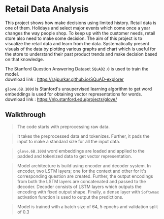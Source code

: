 # Retail Data Analysis

This project shows how make decisions using limited history. Retail data is one of them. Holidays and select major events which come once a year changes the way people shop. To keep up with the customer needs, retail store also need to make some decision. The aim of this project is to visualize the retail data and learn from the data. Systematically present visuals of the data by plotting various graphs and chart which is useful for the store to understand their past product trends and make decision based on that knowledge.


The Stanford Question Answering Dataset `SQuAD2.0` is used to train the model. <br />
download link : https://rajpurkar.github.io/SQuAD-explorer

`glove.6B.100d` is Stanford's unsupervised learning algorithm to get word embeddings is used for obtaining vector representations for words. <br />
download link : https://nlp.stanford.edu/projects/glove/

## Walkthrough

>The code starts with preprocessing raw data.

>It takes the preprocessed data and tokenizes. Further, it pads the input to make a standard size for all the input data.

>`glove.6B.100d` word embeddings are loaded and applied to the padded and tokenized data to get vector representation.

>Model architecture is build using encoder and decoder system. In encoder, two LSTM layers; one for the context and other for it's corresponding question are created. Further, the output encodings from both the LSTM layers are concatenated and passed to the decoder. Decoder consists of LSTM layers which outputs the encoding with fixed output shape. Finally, a dense layer with `Softwmax` activation function is used to output the predictions.

>Model is trained with a batch size of 64, 5 epochs and validation split of 0.3

